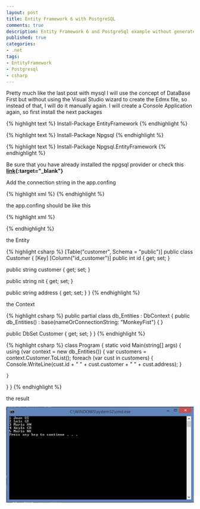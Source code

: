 ```yaml
---
layout: post
title: Entity Framework 6 with PostgreSQL
comments: true
description: Entity Framework 6 and PostgreSql example without generate the Edmx file
published: true
categories:
- .net
tags:
- EntityFramework
- Postgresql
- csharp
---
```



Pretty much like the last post with mysql I will use the concept of DataBase First but without using the Visual Studio 
wizard to create the Edmx file, so instead of that, I will do it manually again. I will create a Console Application again, 
so first install the next packages

{% highlight text %}
Install-Package EntityFramework
{% endhighlight %}

{% highlight text %}
Install-Package Npgsql
{% endhighlight %}

{% highlight text %}
Install-Package Npgsql.EntityFramework
{% endhighlight %}

Be sure that you have already installed the npgsql provider or check this **[link](https://github.com/npgsql/Npgsql/wiki/Visual-Studio-Design-Time-Support---DDEX-Provider){:target="_blank"}**

Add the connection string in the app.confing

{% highlight xml %}
 <connectionStrings>
    <add name="MonkeyFist" connectionString="server=localhost;user id=myuser;password=mypass;database=mydatabase" providerName="Npgsql" />
  </connectionStrings>
{% endhighlight %}

the app.confing should be like this

{% highlight xml %}
<?xml version="1.0" encoding="utf-8"?>
<configuration>
  <configSections>
    <!-- For more information on Entity Framework configuration, visit http://go.microsoft.com/fwlink/?LinkID=237468 -->
    <section name="entityFramework" type="System.Data.Entity.Internal.ConfigFile.EntityFrameworkSection, EntityFramework, Version=6.0.0.0, Culture=neutral, PublicKeyToken=b77a5c561934e089" requirePermission="false" />
  </configSections>
  <connectionStrings>
    <add name="MonkeyFist" connectionString="server=localhost;user id=myuser;password=mypass;database=mydatabase" providerName="Npgsql" />
  </connectionStrings>
  <entityFramework>
    <defaultConnectionFactory type="System.Data.Entity.Infrastructure.SqlConnectionFactory, EntityFramework" />
    <providers>
      <provider invariantName="Npgsql" type="Npgsql.NpgsqlServices, Npgsql.EntityFramework" />
    </providers>
  </entityFramework>
</configuration>
{% endhighlight %}

the Entity

{% highlight csharp %}
 [Table("customer", Schema = "public")]
public class Customer
{
   [Key]
   [Column("id_customer")]
   public int id { get; set; }

   public string customer { get; set; }

   public string nit { get; set; }

   public string address { get; set; }
}
{% endhighlight %}

the Context

{% highlight csharp %}
public partial class db_Entities : DbContext
{
   public db_Entities() : base(nameOrConnectionString: "MonkeyFist") { }

   public DbSet<Customer> Customer { get; set; }
}
{% endhighlight %}


{% highlight csharp %}
class Program
{
  static void Main(string[] args)
  {
    using (var context = new db_Entities())
    {
      var customers = context.Customer.ToList();
      foreach (var cust in customers)
      {
        Console.WriteLine(cust.id + " " + cust.customer + " " + cust.address);
      }

    }
  }
}
{% endhighlight %}

the result

<center>
<img alt="EntityFrameworkPostgresql" src="/images/efpostgres.png">
</center>

